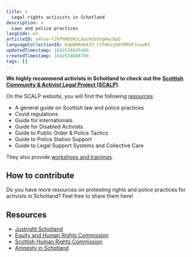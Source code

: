 ```yaml
---
title: >
  Legal rights activists in Schotland
description: >
  Laws and police practices
langCode: en
articleID: a4Vse-F2kPhMDSMJL8oo9ZeSUgHwcDpQ
languageCollectionID: Eqm0KRm6A7U_CYFWGzyO87RRUFJsvwRd
updatedTimestamp: 1642524845468
createdTimestamp: 1642524608706
tags: []
---
```


**We highly recommend activists in Schotland to check out the** [**Scottish Community & Activist Legal Project (SCALP)**](https://www.scottishactivistlegalproject.co.uk).

On the SCALP website, you will find the following [resources](https://www.scottishactivistlegalproject.co.uk/resources/):

-   A general guide on Scottish law and police practices
-   Covid regulations
-   Guide for internationals
-   Guide for Disabled Activists
-   Guide to Public Order & Police Tactics
-   Guide to Police Station Support
-   Guide to Legal Support Systems and Collective Care

They also provide [workshops and trainings](https://www.scottishactivistlegalproject.co.uk/workshops-and-trainings/).

## How to contribute

Do you have more resources on protesting rights and police practices for activists in Schotland? Feel free to share them here!

## Resources

-   [Justright Schotland](https://www.justrightscotland.org.uk)
-   [Equity and Human Rights Commission](https://www.equalityhumanrights.com/en/legal-work-scotland)
-   [Scottish Human Rights Commission](https://www.scottishhumanrights.com)
-   [Amnesty in Schotland](https://www.amnesty.org.uk/issues/scotland)